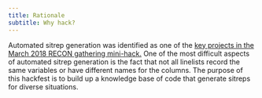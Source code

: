 ```yaml
---
title: Rationale
subtitle: Why hack?
---
```


Automated sitrep generation was identified as one of the <a href='https://github.com/RECON-gathering-March-2018/projects/issues/13'>key projects in the March 2018 RECON gathering mini-hack.</a> One of the most difficult aspects of automated sitrep generation is the fact that not all linelists record the same variables or have different names for the columns. 
The purpose of this hackfest is to build up a knowledge base of code that generate sitreps for diverse situations. 

